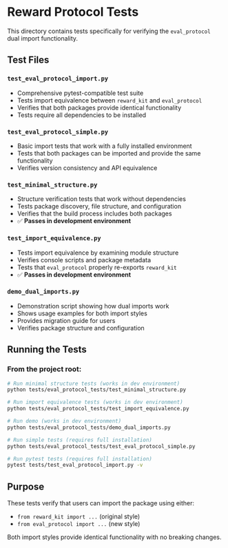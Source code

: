 # Reward Protocol Tests

This directory contains tests specifically for verifying the `eval_protocol` dual import functionality.

## Test Files

### `test_eval_protocol_import.py`
- Comprehensive pytest-compatible test suite
- Tests import equivalence between `reward_kit` and `eval_protocol`
- Verifies that both packages provide identical functionality
- Tests require all dependencies to be installed

### `test_eval_protocol_simple.py`
- Basic import tests that work with a fully installed environment
- Tests that both packages can be imported and provide the same functionality
- Verifies version consistency and API equivalence

### `test_minimal_structure.py`
- Structure verification tests that work without dependencies
- Tests package discovery, file structure, and configuration
- Verifies that the build process includes both packages
- ✅ **Passes in development environment**

### `test_import_equivalence.py`
- Tests import equivalence by examining module structure
- Verifies console scripts and package metadata
- Tests that `eval_protocol` properly re-exports `reward_kit`
- ✅ **Passes in development environment**

### `demo_dual_imports.py`
- Demonstration script showing how dual imports work
- Shows usage examples for both import styles
- Provides migration guide for users
- Verifies package structure and configuration

## Running the Tests

### From the project root:
```bash
# Run minimal structure tests (works in dev environment)
python tests/eval_protocol_tests/test_minimal_structure.py

# Run import equivalence tests (works in dev environment)
python tests/eval_protocol_tests/test_import_equivalence.py

# Run demo (works in dev environment)
python tests/eval_protocol_tests/demo_dual_imports.py

# Run simple tests (requires full installation)
python tests/eval_protocol_tests/test_eval_protocol_simple.py

# Run pytest tests (requires full installation)
pytest tests/test_eval_protocol_import.py -v
```

## Purpose

These tests verify that users can import the package using either:
- `from reward_kit import ...` (original style)
- `from eval_protocol import ...` (new style)

Both import styles provide identical functionality with no breaking changes. 